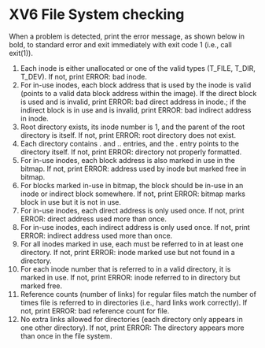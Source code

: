 # XV6 File System checking

When a problem is detected, print the error message, as shown below in bold, to standard error and exit immediately with exit code 1 (i.e., call exit(1)).
1. Each inode is either unallocated or one of the valid types (T_FILE, T_DIR, T_DEV). If not, print ERROR: bad inode.
2. For in-use inodes, each block address that is used by the inode is valid (points to a valid data block address within the image). If the direct block is used and is invalid, print ERROR: bad direct address in inode.; if the indirect block is in use and is invalid, print ERROR: bad indirect address in inode.
3. Root directory exists, its inode number is 1, and the parent of the root directory is itself. If not, print ERROR: root directory does not exist.
4. Each directory contains . and .. entries, and the . entry points to the directory itself. If not, print ERROR: directory not properly formatted.
5. For in-use inodes, each block address is also marked in use in the bitmap. If not, print ERROR: address used by inode but marked free in bitmap.
6. For blocks marked in-use in bitmap, the block should be in-use in an inode or indirect block somewhere. If not, print ERROR: bitmap marks block in use but it is not in use.
7. For in-use inodes, each direct address is only used once. If not, print ERROR: direct address used more than once.
8. For in-use inodes, each indirect address is only used once. If not, print ERROR: indirect address used more than once.
9. For all inodes marked in use, each must be referred to in at least one directory. If not, print ERROR: inode marked use but not found in a directory.
10. For each inode number that is referred to in a valid directory, it is marked in use. If not, print ERROR: inode referred to in directory but marked free.
11. Reference counts (number of links) for regular files match the number of times file is referred to in directories (i.e., hard links work correctly). If not, print ERROR: bad reference count for file.
12. No extra links allowed for directories (each directory only appears in one other directory). If not, print ERROR: The directory appears more than once in the file system.
